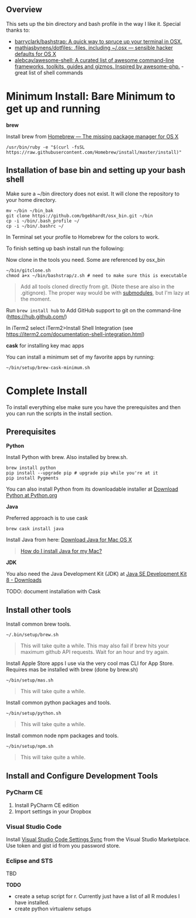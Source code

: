 ## Overview
This sets up the bin directory and bash profile in the way I like it.  Special thanks to:

* [barryclark/bashstrap: A quick way to spruce up your terminal in OSX.]( https://github.com/barryclark/bashstrap )
* [mathiasbynens/dotfiles: .files, including ~/.osx — sensible hacker defaults for OS X]( https://github.com/mathiasbynens/dotfiles )
* [alebcay/awesome-shell: A curated list of awesome command-line frameworks, toolkits, guides and gizmos. Inspired by awesome-php.]( https://github.com/alebcay/awesome-shell ) - great list of shell commands

# Minimum Install: Bare Minimum to get up and running

**brew**

Install brew from [Homebrew — The missing package manager for OS X]( http://brew.sh/ )

```shell
/usr/bin/ruby -e "$(curl -fsSL https://raw.githubusercontent.com/Homebrew/install/master/install)"
```

## Installation of base bin and setting up your bash shell
Make sure a ~/bin directory does not exist.  It will clone the repository to your home directory.

``` shell
mv ~/bin ~/bin_bak
git clone https://github.com/bgebhardt/osx_bin.git ~/bin
cp -i ~/bin/.bash_profile ~/
cp -i ~/bin/.bashrc ~/
```

In Terminal set your profile to Homebrew for the colors to work.

To finish setting up bash install run the following:

Now clone in the tools you need. Some are referenced by osx_bin
```
~/bin/gitclone.sh
chmod a+x ~/bin/bashstrap/z.sh # need to make sure this is executable
```

> Add all tools cloned directly from git. (Note these are also in the .gitignore).  The proper way would be with [submodules](https://git-scm.com/book/en/v2/Git-Tools-Submodules), but I'm lazy at the moment.

Run `brew install hub` to Add GitHub support to git on the command-line (https://hub.github.com/)

In iTerm2 select iTerm2>Install Shell Integration  (see https://iterm2.com/documentation-shell-integration.html)

**cask** for installing key mac apps

You can install a minimum set of my favorite apps by running:
``` shell
~/bin/setup/brew-cask-minimum.sh 
```

# Complete Install

To install everything else make sure you have the prerequisites and then you can run the scripts in the install section.

## Prerequisites

**Python**

Install Python with brew.  Also installed by brew.sh.

```shell
brew install python
pip install --upgrade pip # upgrade pip while you're at it
pip install Pygments
```

You can also install Python from its downloadable installer at [Download Python at Python.org]( https://www.python.org/downloads/ )

**Java**

Preferred approach is to use cask

```shell
brew cask install java
```

Install Java from here: [Download Java for Mac OS X]( http://www.java.com/en/download/mac_download.jsp )

> [How do I install Java for my Mac?]( https://www.java.com/en/download/help/mac_install.xml )

**JDK**

You also need the Java Development Kit (JDK) at [Java SE Development Kit 8 - Downloads]( http://www.oracle.com/technetwork/java/javase/downloads/jdk8-downloads-2133151.html )

TODO: document installation with Cask

## Install other tools
Install common brew tools.
```
~/.bin/setup/brew.sh 
```
> This will take quite a while.  This may also fail if brew hits your maximum github API requests.  Wait for an hour and try again.

Install Apple Store apps I use via the very cool mas CLI for App Store.  Requires mas be installed with brew (done by brew.sh)
```
~/bin/setup/mas.sh 
```
> This will take quite a while.

Install common python packages and tools.
```
~/bin/setup/python.sh 
```
> This will take quite a while.

Install common node npm packages and tools.
```
~/bin/setup/npm.sh 
```
> This will take quite a while.


## Install and Configure Development Tools

### PyCharm CE

1.  Install PyCharm CE edition
1. Import settings in your Dropbox

### Visual Studio Code

Install [Visual Studio Code Settings Sync]( https://marketplace.visualstudio.com/items?itemName=Shan.code-settings-sync ) from the Visual Studio Marketplace.  Use token and gist id from you password store.


### Eclipse and STS

TBD

**TODO**

* create a setup script for r.  Currently just have a list of all R modules I have installed.
* create python virtualenv setups
